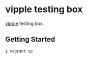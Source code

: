 vipple testing box
==================

[vipple](https://github.com/hansode/vipple) testing box.

Getting Started
---------------

```
$ vagrant up
```
